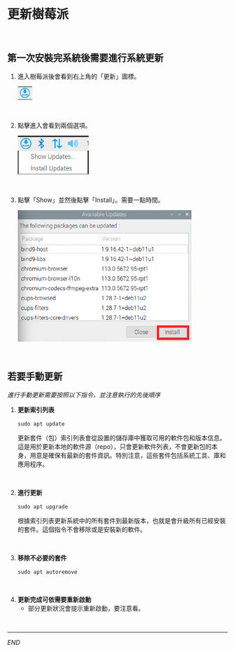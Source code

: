 # 更新樹莓派

</br>

## 第一次安裝完系統後需要進行系統更新

1. 進入樹莓派後會看到右上角的「更新」圖標。
   
   ![](images/img_201.png)

</br>

2. 點擊進入會看到兩個選項。
   
   ![](images/img_202.png)
   
</br>

3. 點擊「Show」並然後點擊「Install」。需要一點時間。
   
   ![](images/img_203.png)

</br>

## 若要手動更新
*進行手動更新需要按照以下指令，並注意執行的先後順序*

1. **更新索引列表**  
   ```
   sudo apt update
   ```
   
   更新套件（包）索引列表會從設置的儲存庫中獲取可用的軟件包和版本信息。這是用於更新本地的軟件源（repo），只會更新軟件列表，不會更新包的本身，用意是確保有最新的套件資訊。特別注意，這些套件包括系統工具、庫和應用程序。

</br>

2. **進行更新**  
   ```
   sudo apt upgrade
   ```
   
   根據索引列表更新系統中的所有套件到最新版本，也就是會升級所有已經安裝的套件。這個指令不會移除或是安裝新的軟件。

</br>

3. **移除不必要的套件**  
   ```
   sudo apt autoremove
   ```
</br>

4. __更新完成可依需要重新啟動__
   - 部分更新狀況會提示重新啟動，要注意看。
  
</br>

---

_END_